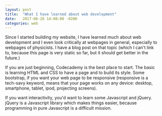 ```yaml
---
layout: post
title:  "What I have learned about web development"
date:   2017-06-26 14:00:00 -0200
categories: web
---
```


Since I started building my website, I have learned much about web development
and I even look critically at webpages in general, especially to webpages of physicists.
I have a blog post on that topic (which I can't link to, because this page
is very static so far, but it should get better in the future.)


If you are just beginning, Codecademy is the best place to start. The basic is learning
HTML and CSS to have a page and to build its style. Some bootstrap, if you want your web
page to be responsive (responsive is a tech-savy keyword, means that your page works
on any device: desktop, smartphone, tablet, ipod, projecting screens).


If you want interactivity, you'd want to learn some Javascript and jQuery. jQuery is a
Javascript library which makes things easier, because programming in pure Javascript
is a difficult mission.
